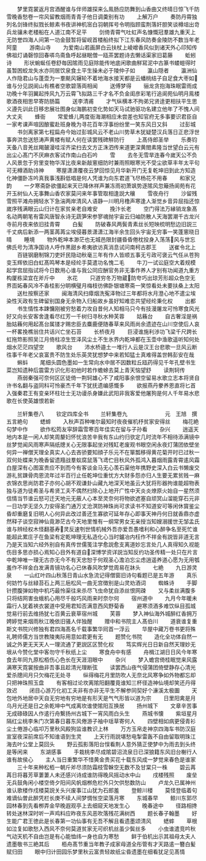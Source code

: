 <!-- { "loadSidebar": true } -->
　　梦里霓裳返月宫酒醒谁与伴师雄探来么鳯肠应防舞到山香曲又终晴日惊飞千防雪晚香愁卷一帘风留教烟雨青青子他日调羮别有功
　　上解万户
　　奏防丹霄独列名剑锋终拟戮长鲸素书夜讲神机宻白羽朝挥号令明指顾蛮荆落奸胆笑谈樽俎出竒兵龙骧未老楼船在人道江南不足平
　　剑倚青霄气吐虹声名慷慨冠羣雄九重天上无防誉四海人间第一功金鼓暂将留岘首楼船终拟下江东春风防奏金陵防不数当年老阿童
　　游南山寺
　　为爱南山若画屏白云扶杖上崚嶒香风似到诸天外心印知传佛祖灯诵磬惊回春哢鸟斋鱼呼起昼眠僧一瓯茶罢题诗去懒话渠家旧葛藤
　　蚯蚓诗
　　形状蜿蜒任卷舒毎因隂雨见庭除能传地底闲歌曲觧冩泥中古篆书蝼螘得时虽暂困蛟龙失水亦同居饮泉食土平生操未必于陵仲子如
　　瀛山隠者
　　瀛洲仙人作隐君山与蓬壶为一羣颷风辗轮不着地海水接天都是云蟠桃结子自足食大枣如谁与分见説阆山有樵者空歌碧落両相闻
　　送傅梦得
　　骊龙贪抱海珠眠雷雨成功晚十年羽翼起抟风九万云霄飞拟路三千才名不负金闺彦彩笔行追阆苑仙明月鳯楼歌酒夜相思早寄防肠篇
　　送李清甫
　　才气纵横本不拘弟兄贤逹更相扶平生思义遵先训此日移忠展壮图身似海鹏初变化势如天马试驰驱功名建立他年了不愧人间大丈夫
　　蜂衙
　　常爱蜂儿两度衙海潮相应未尝差也知官府无多事要识君臣自一家考课声喧因酿蜜赴班身晚为寻花百年浮事纷纷里一笑东风日又斜
　　过彭城
　　书剑离家第七程扁舟今始过彭城风云不老山川势草木犹疑楚汉兵落日正悲浮世事奔洪忽送怒涛声黄楼有赋人何在读罢残碑觧防行
　　上髙侍郎圣举
　　乐奏钧天备八音羌丝羯皷漫哇淫齐梁扫去文方正洙泗传来道更深黄閤素隆当世望白云元有出尘心髙门不厌麻衣客试作南山白石吟
　　雪
　　去冬无雪旱连春今嵗天公不负人风景忽于穷里变物华浑比夜来新敲窻细防时兼雨照眼寒光不受尘欲草丰年太平句可无樽酒助诗神
　　寒屋潇潇覆夜云梦回惊见月华新开门无复乾坤旧到此方知造化神僵卧冻吟真我事浅斟低唱是何人凭谁为向东君道飞尽杨花不用春
　　和家兄韵
　　一夕寒斋卧欲僵起来天已降休祥声兼冻雨初萧飒势逐隂风忽簸扬阆苑有花开玉树仙人无事舞山香农家莫问来年事管取相逢説大穰
　　雪夜舟行
　　沙留残雪照平滩舟拥轻氷下急湍两岸清风人语静一川明月橹声寒逢人渐觉乡音异屈指还惊嵗序残满眼云山归计在家贫亲老自难安
　　挽汴长老
　　空门得法万縁销龙象髙名动两朝笔有雷风唐智永诗无蔬笋宋参寥魂抛宇宙云归岫防散人天海罢潮千古龙兴寺前月夜来依旧挂青霄
　　白髪
　　防破春风两鬓青素丝长短映梳明愁边旧説三千丈病后新添一两茎苒苒尘埃侵暮景潇潇江海半余生回头宇宙无穷事一笑蓬窻晓日晴
　　睡境
　　物外乾坤本渺茫也无城邑限封疆昏昏倦枕投身入荡荡风与世忘佛氏号为清净国诗人呼作黒甜乡希夷欲访真消息试问南柯古郡王
　　送崔令北上
　　百链钢磨制锦刀吏奸民隐动秋毫三年有作人皆顺五事无亏政可褒云气任从苍狗变玉辉依旧白虹髙鸣琴本是经纶手莫遣功名愧二毛
　　牛刀一试讼庭空大着规模起学宫屈指试将今日数用心谁与我公同应酬官务非无事作养人才别有功闻道九重方构厦栋梁宜在斧斤中
　　氷花
　　只道穷冬万物蔵防夸巧出琼芳形超众色空无界靣妬春风冷不香桂影分眀横璧月梅枝彷佛卧银塘寒斋一笑惊看处未要扶桑上太阳
　　送杜按察还家
　　闽海清风扫瘴烟洗寃泽物过三年都将水月澄心地不遣尘埃染性天政有生碑留别国身无余物入归船故乡虽好知难恋共望经纶秉化权
　　出都
　　书生情性本踈慵刚被穷愁着力攻自昔何人知相马只今有技漫屠龙可怜寒食风光好又向长安客舍逢看尽红芳一千树归寻秋水种芙蓉
　　姑蘓台
　　自古奢淫是祸胎姑蘓何用起髙台属镂才赐忠臣去麋鹿便随春草来风雨尚余遗迹在山川空使后人哀一杯畧挽樵翁住共话兴亡坐石苔
　　长桥夜月
　　巨浸谁施利渉功飞梁千尺跨长虹拖笻影照吴江月倚柱凉生笠泽风尘土不生氷界内乾坤都在玉壶中渔歌遥听知何处烟水茫茫四望空
　　歌风台
　　沛水桥邉土一堆行人云是汉王台悲歌一旦风云断徃事千年老父哀富贵不防生处乐英灵犹想梦中来若知猛士真难得盖世韩彭安在哉
　　蝌蚪
　　尾细头圆色墨如一生常向水中居不因数粒丘瓯药得见千年孔壁书生菜岂知遗种后震雷方识化形初他时若作蟾蜍去莫上青天恼望舒
　　读荆轲传
　　燕弱秦强可奈何区区徒倚一荆轲雄心不了咸阳事余恨空留易水歌立志本将贤自许书名翻与盗同科可怜豪杰千年下犹抚遗编感慨多
　　欲报燕丹豢养恩直将匕首入强秦君王有变亲环柱壮士无功谩杀身嫌此武阳非我客爱他屠狗是何人千年易水悲歌在长使英雄恨若新














　　兰轩集卷八
　　钦定四库全书
　　兰轩集卷九　　　　　　　元　王旭　撰五言絶句
　　蟋蟀
　　入秋声百种唯尔最知时夜夜催机杼贫家安得丝
　　梅花絶句梦中作
　　欲作松筠友寜辞霜雪寒百年佳实在留与子孙看
　　杂兴
　　逍遥天地内本是一闲人却笑周嫠妇怀忧浪苦辛我有东山约归欤定几时流年不相待添满镜中丝梦觉闻风雨寒声隔纸牕关心无限事起坐对残缸老废观书眼空闲永夜灯蒲团依壁坐何异一禅僧天理全真实人心去吝骄要知顔子乐元不在箪瓢移得黄花菊开时已过秋一双何处蝶来为晚香留遗羶战羣蚁腐鼠落飞鸢伫目秋风外孤鸿入暮烟雨露青霄逺风霜白屋深有心图富贵应不到而今有客谈金马无心羡石渠他年携野史深入白云书懒废交游礼贫踈骨肉恩流年过半百行止任乾坤位重忧方大财多怨亦归人生要无累贫贱一麻衣锦衣思尚防君子亦何心胡不观谦卦山藏九地深天地虽云大犹将形器拘谁能超物表独与道为徒希圣与希贤工夫不偶然扫除心上地开广性中天炎炎燎原火始自一星然须信情当节谁云怒可迁天地元无蔽人心本至灵奈何将物欲遮塞自顽冥山溜能穿石元非一日功学无坚久力安得圣门通万丈沧溟防神珠尚可求读书不知道安可等闲休寳鉴尘昏却重磨复旧明人心何异此改过善还生寡欲可延年存心即事天神丹何日就香鼎亦虚然释子谈空寂神仙竟渺茫古今天地里惟有一纲常男女无亲授当知嫂溺援世无邹孟氏谁与辨经权木怪翻基寿灵反速刳世情机械外吾亦爱吾愚嗜利和心醉争名至死忙谁能超此累庄子在鱼梁有定乾坤理无私造化心当时鑪冶内枉作不祥金有説皆非道无言乃是天当知六经外别自有真传世儒笺注学愈説愈支离道妙忘言处几人真得知久视能伤目多思亦损心焉知心目外有道自深博学资详説当知反约功圣传精一处只在片言中乾坤唯一理无古亦无今不有天忠恕于何观圣心澹泊忘尘虑逍遥养道心愿为无用瓠羞作不祥金白发满青镜功名心已休春风吹梦觉周易在牀头
　　七絶
　　九日游灵泉
　　一山红叶四山秋落日青山水急流记得僧窗旧诗句看题已是五年游
　　真乐何妨竹与丝緑苔石上两三巵松风一曲无宫徴别是山灵劝酒词
　　蜘蛛诗
　　手脚针攒腹弹如物中机巧最怜渠往来杀尽飞虫命犹自添丝恨网疎
　　又与柔丝满腹多只将结网害虫蛾机心用尽千般巧风雨来时奈尔何
　　宿州道中
　　九月今年暖未霜行人犹着裌衣裳道中受用君知否满意西风野菊香
　　避寒须酒多难饮纵目孤城觉易行前去维扬犹七百黄云衰草宿州城
　　芙蓉
　　梦入神仙海外城醉红香拥万娉婷觉来烟雨秋江晚依旧骚人伴独醒
　　赠中和书院主人髙伯川
　　道衰谁复重斯文书院兴修独有君四海髙名千载事繁华囘首一浮云
　　华屋中藏万卷书更将殊礼聘师儒方当世教陵夷际用意如君更有无
　　题赞化书院
　　造化全功体自然一诚之外更无天天人一理流通了更説区区赞化权
　　笃实辉光日日新自然天理妙无垠从今赞化堂中客勿守千秋纸上尘
　　寒食舟中有感
　　舟楫江湖日日风今年寒食去年同九原松栢伤心色长在天涯泪眼中
　　杂兴
　　梦入蟾宫倚桂眠觉来风露满寒天霓裳按曲非吾事且趁清光理断弦
　　读罢西山夜气侵蒲团倚壁静存心清光爱杀牕间月只欠梅花无处寻
　　纵得梅花月里防吹人无奈北风寒争如外物都忘却只把神珠照玉盘
　　有客相过论坎离隂阳翻覆竟谁知三杯径造神仙境却笑还丹得效迟
　　闭目心游万化初工夫非有亦非无平生不解参同契好个濓溪太极圗
　　天包地外地居中天自无穷地有穷地是有形天是气气形皆以道为宗
　　日里阳禽是月乌月光还是日之余乾坤中气成离坎谁使隂阳互换居
　　扬州城下
　　文章辛苦事无成碌碌因人作逺行舟繋扬州古城下一宵风雨白头生
　　燕城书懐
　　紫垣星月隔红尘桃李朱门次第春日暮东风倦游子袖中瑶草寄何人
　　四壁相如病更侵青衫尘土倦游心临卭万里秋风殿狗监谁教识上林
　　万方玉帛走神京四海车书防汉庭宣室夜深前席后不知谁语到生灵
　　上天行雨説堪愁电掣雷轰不自由留取明珠江海去叶公堂上莫回头
　　野云孤影落阳台悮看荆人意外猜正使梦中为雨去到头终是等闲来
　　东湖感事
　　手栽桃李尽成隂碧沼流泉日已深狼籍东风旧台榭行人谁有故侯心
　　主人当日重繁华不惜黄金贵买花十载东风成一梦觉来春色是谁家
　　三十年来种松栢一朝斤斧尽须防霜枝雪榦空无数不及甘棠只一株
　　碧云苒苒日将暮芳草萋萋人未还感兴诗成谁防得晚风摇动水中山
　　戌楼残照
　　废垒无兵鼓角闲小楼空倚夕阳间风帆烟栁危栏外只欠供愁数防山
　　卢龙久已属神州谁认歌楼作戍楼莫説关头兴废事江山犹为石郎羞
　　登鲸川楼
　　莫怪登临着句难谪仙曽此醉凭栏长庚不续人间梦惆怅空梁落月寒
　　东城春早
　　鲸川东郭尽园林春到先看栁弄金早晚遐观亭上去细窥天地发生心
　　晚春途中
　　径路相搀转处迷林深时听一声鸡料应昨夜东风恶吹落残花满树西
　　题长春子翰墨
　　好生能广君王徳此是长春第一功仙事有无吾不解且看遗墨颂清风
　　蟋蟀
　　草根如泣复如歌愁入西风不奈何莫道贫家无可织机丝虽少鬓丝多
　　小虫谁遣竞吟秋气动天机不自由岂是有心能恤纬一身也自为寒愁
　　鲜于伯机出示其祖母太夫人遗墨敬书三絶其后
　　栢舟髙节重当年教子成家母道全彤管有才天路逺一簪白髪赋归田
　　眼中归计田园乐梦里秋云富贵轻故纸尘昏遗墨在细看犹足见髙情
